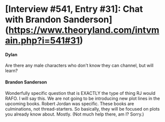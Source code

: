 # [Interview #541, Entry #31]: Chat with Brandon Sanderson](https://www.theoryland.com/intvmain.php?i=541#31)

#### Dylan

Are there any male characters who don't know they can channel, but will learn?

#### Brandon Sanderson

Wonderfully specific question that is EXACTLY the type of thing RJ would RAFO. I will say this. We are not going to be introducing new plot lines in the upcoming books. Robert Jordan was specific. These books are culminations, not thread-starters. So basically, they will be focused on plots you already know about. Mostly. (Not much help there, am I? Sorry.)

